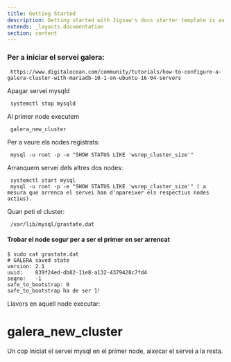 ```yaml
---
title: Getting Started
description: Getting started with Jigsaw's docs starter template is as easy as 1, 2, 3.
extends: _layouts.documentation
section: content
---
```


### Per a iniciar el servei galera: 
     https://www.digitalocean.com/community/tutorials/how-to-configure-a-galera-cluster-with-mariadb-10-1-on-ubuntu-16-04-servers

Apagar servei mysqld
      
     systemctl stop mysqld

Al primer node executem

     galera_new_cluster

Per a veure els nodes registrats:

     mysql -u root -p -e "SHOW STATUS LIKE 'wsrep_cluster_size'"

Arranquem servei dels altres dos nodes:

	 systemctl start mysql
	 mysql -u root -p -e "SHOW STATUS LIKE 'wsrep_cluster_size'" ( a mesura que arrenca el servei han d'apareixer els respectius nodes actius).

Quan peti el cluster:

     /var/lib/mysql/grastate.dat

#### Trobar el node segur per a ser el primer en ser arrencat
    $ sudo cat grastate.dat
    # GALERA saved state
    version: 2.1
    uuid:    839f24ed-db82-11e8-a132-4379428c7fd4
    seqno:   -1
    safe_to_bootstrap: 0
    safe_to_bootstrap ha de ser 1!

Llavors en aquell node executar:
# galera_new_cluster

Un cop iniciat el servei mysql en el primer node, aixecar el servei a la resta.